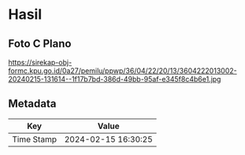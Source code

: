# Hasil

## Foto C Plano

https://sirekap-obj-formc.kpu.go.id/0a27/pemilu/ppwp/36/04/22/20/13/3604222013002-20240215-131614--1f17b7bd-386d-49bb-95af-e345f8c4b6e1.jpg


## Metadata

| Key        | Value               |
| ---------- | ------------------- |
| Time Stamp | 2024-02-15 16:30:25 |



